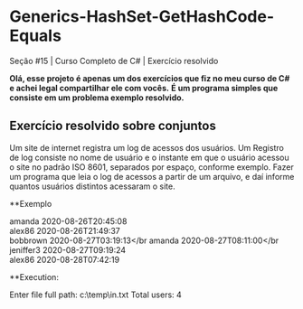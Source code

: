 # Generics-HashSet-GetHashCode-Equals
Seção #15 | Curso Completo de C# | Exercício resolvido

**Olá, esse projeto é apenas um dos exercícios que fiz no meu curso de C# e achei legal compartilhar ele com vocês.**
**É um programa simples que consiste em um problema exemplo resolvido.**

## Exercício resolvido sobre conjuntos
Um site de internet registra um log de acessos dos usuários. Um Registro de log consiste no nome de usuário e o instante em que o usuário acessou o site no padrão ISO 8601, separados por espaço, conforme	exemplo. Fazer um programa que leia o log de acessos a partir de um arquivo, e daí informe quantos usuários distintos acessaram o site.

**Exemplo

amanda 2020-08-26T20:45:08</br>
alex86 2020-08-26T21:49:37</br>
bobbrown 2020-08-27T03:19:13</br
amanda 2020-08-27T08:11:00</br
jeniffer3 2020-08-27T09:19:24</br>
alex86 2020-08-28T07:42:19</br>

**Execution:

Enter file full path: c:\temp\in.txt
Total users: 4
